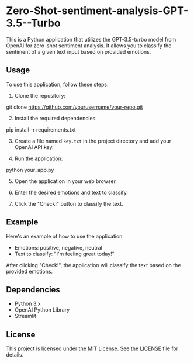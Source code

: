 # Zero-Shot-sentiment-analysis-GPT-3.5--Turbo

This is a Python application that utilizes the GPT-3.5-turbo model from OpenAI for zero-shot sentiment analysis. It allows you to classify the sentiment of a given text input based on provided emotions.

## Usage

To use this application, follow these steps:

1. Clone the repository:

git clone https://github.com/yourusername/your-repo.git


2. Install the required dependencies:

pip install -r requirements.txt

3. Create a file named `key.txt` in the project directory and add your OpenAI API key.

4. Run the application:

python your_app.py

5. Open the application in your web browser.

6. Enter the desired emotions and text to classify.

7. Click the "Check!" button to classify the text.

## Example

Here's an example of how to use the application:

- Emotions: positive, negative, neutral
- Text to classify: "I'm feeling great today!"

After clicking "Check!", the application will classify the text based on the provided emotions.

## Dependencies

- Python 3.x
- OpenAI Python Library
- Streamlit

## License

This project is licensed under the MIT License. See the [LICENSE](LICENSE) file for details.
